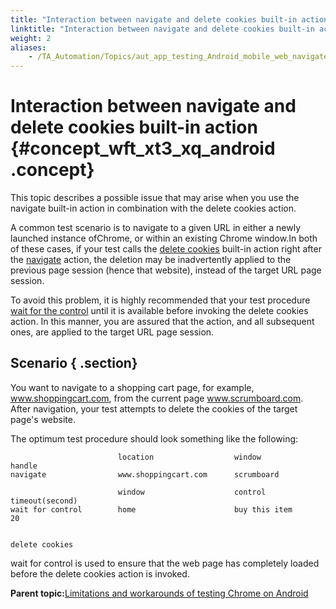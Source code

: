 ```yaml
--- 
title: "Interaction between navigate and delete cookies built-in action"
linktitle: "Interaction between navigate and delete cookies built-in action"
weight: 2
aliases: 
    - /TA_Automation/Topics/aut_app_testing_Android_mobile_web_navigate_delete_cookies.html
---
```

# Interaction between navigate and delete cookies built-in action {#concept_wft_xt3_xq_android .concept}

This topic describes a possible issue that may arise when you use the navigate built-in action in combination with the delete cookies action.

A common test scenario is to navigate to a given URL in either a newly launched instance ofChrome, or within an existing Chrome window.In both of these cases, if your test calls the [delete cookies](bia_delete_cookies.html) built-in action right after the [navigate](bia_navigate.html) action, the deletion may be inadvertently applied to the previous page session \(hence that website\), instead of the target URL page session.

To avoid this problem, it is highly recommended that your test procedure [wait for the control](bia_wait_for_control.html) until it is available before invoking the delete cookies action. In this manner, you are assured that the action, and all subsequent ones, are applied to the target URL page session.

## Scenario { .section}

You want to navigate to a shopping cart page, for example, www.shoppingcart.com, from the current page www.scrumboard.com. After navigation, your test attempts to delete the cookies of the target page's website.

The optimum test procedure should look something like the following:

```
                        location                  window               handle
navigate                www.shoppingcart.com      scrumboard

                        window                    control              timeout(second)
wait for control        home                      buy this item        20

                        
delete cookies          
```

wait for control is used to ensure that the web page has completely loaded before the delete cookies action is invoked.

**Parent topic:**[Limitations and workarounds of testing Chrome on Android](../../TA_Automation/Topics/aut_app_testing_mobile_web_Android_limitations.html)

